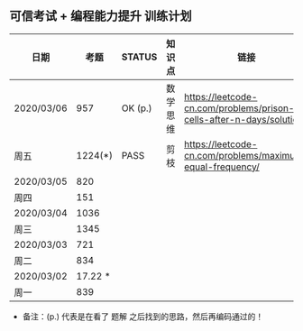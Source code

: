 ## 可信考试 + 编程能力提升 训练计划


| 日期 | 考题 | STATUS | 知识点 | 链接 | 
| ----------| ---- | --- | --- | ----|
| 2020/03/06 | 957 | OK (p.) | 数学思维 | https://leetcode-cn.com/problems/prison-cells-after-n-days/solution/
| 周五 | 1224(*) | PASS | 剪枝 | https://leetcode-cn.com/problems/maximum-equal-frequency/
| 2020/03/05 | 820 | 
| 周四 | 151 | 
| 2020/03/04 | 1036 | 
| 周三 | 1345 |
| 2020/03/03 | 721 |
| 周二 | 834 |
| 2020/03/02 | 17.22 * |
| 周一 | 839 |

* 备注：(p.) 代表是在看了 题解 之后找到的思路，然后再编码通过的！

